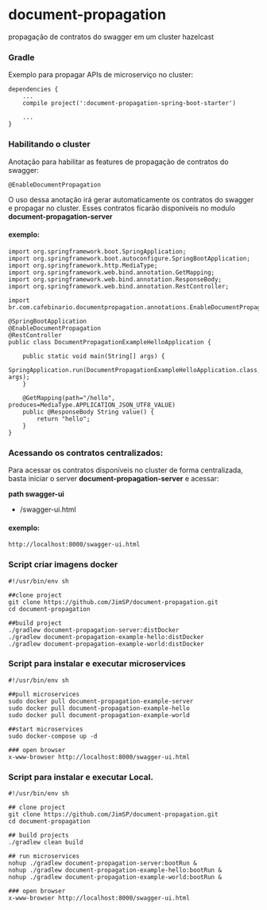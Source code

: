 # document-propagation
propagação de contratos do swagger em um cluster hazelcast

### Gradle
Exemplo para propagar APIs de microserviço no cluster:

    dependencies {
        ...
	    compile project(':document-propagation-spring-boot-starter')
	    
	    ...
    }

### Habilitando o cluster
Anotação para habilitar as features de propagação de contratos do swagger:

    @EnableDocumentPropagation

O uso dessa anotação irá gerar automaticamente os contratos do swagger e propagar no cluster.
Esses contratos ficarão disponíveis no modulo **document-propagation-server**

#### exemplo:

    import org.springframework.boot.SpringApplication;
    import org.springframework.boot.autoconfigure.SpringBootApplication;
    import org.springframework.http.MediaType;
    import org.springframework.web.bind.annotation.GetMapping;
    import org.springframework.web.bind.annotation.ResponseBody;
    import org.springframework.web.bind.annotation.RestController;
    
    import br.com.cafebinario.documentpropagation.annotations.EnableDocumentPropagation;
    
    @SpringBootApplication
    @EnableDocumentPropagation
    @RestController
    public class DocumentPropagationExampleHelloApplication {
    
        public static void main(String[] args) {
            SpringApplication.run(DocumentPropagationExampleHelloApplication.class, args);
        }
	
        @GetMapping(path="/hello", produces=MediaType.APPLICATION_JSON_UTF8_VALUE)
        public @ResponseBody String value() {
            return "hello";
        }
    }

### Acessando os contratos centralizados:
Para acessar os contratos disponíveis no cluster de forma centralizada, basta iniciar o server **document-propagation-server** e acessar:

**path swagger-ui** 
- /swagger-ui.html

#### exemplo:
    http://localhost:8000/swagger-ui.html

### Script criar imagens docker
    #!/usr/bin/env sh
    
    ##clone project
    git clone https://github.com/JimSP/document-propagation.git
    cd document-propagation
    
    ##build project
    ./gradlew document-propagation-server:distDocker
    ./gradlew document-propagation-example-hello:distDocker
    ./gradlew document-propagation-example-world:distDocker
    

### Script para instalar e executar microservices
    #!/usr/bin/env sh
    
    ##pull microservices
    sudo docker pull document-propagation-example-server
    sudo docker pull document-propagation-example-hello
    sudo docker pull document-propagation-example-world
    
    ##start microservices
    sudo docker-compose up -d
    
    ### open browser
    x-www-browser http://localhost:8000/swagger-ui.html

### Script para instalar e executar Local.
    #!/usr/bin/env sh
    
    ## clone project
    git clone https://github.com/JimSP/document-propagation.git
    cd document-propagation
    
    ## build projects
    ./gradlew clean build
    
    ## run microservices
    nohup ./gradlew document-propagation-server:bootRun &
    nohup ./gradlew document-propagation-example-hello:bootRun &
    nohup ./gradlew document-propagation-example-world:bootRun &
    
    ### open browser
    x-www-browser http://localhost:8000/swagger-ui.html
